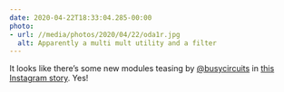```yaml
---
date: 2020-04-22T18:33:04.285-00:00
photo:
- url: //media/photos/2020/04/22/oda1r.jpg
  alt: Apparently a multi mult utility and a filter
---
```

It looks like there’s some new modules teasing by [@busycircuits](https://www.twitter.com/busycircuits) in [this Instagram story](https://instagram.com/stories/busycircuits/2292894277954717038?igshid=1875ejog25uzc). Yes!
